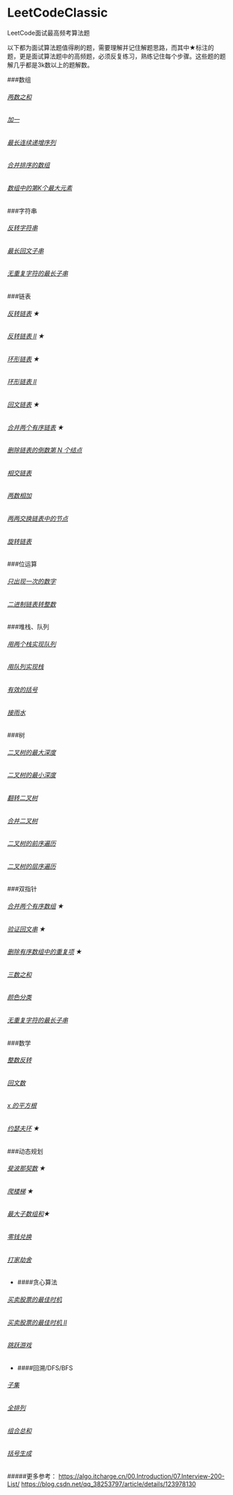 # LeetCodeClassic
LeetCode面试最高频考算法题

以下都为面试算法题值得刷的题，需要理解并记住解题思路，而其中★标注的题，更是面试算法题中的高频题，必须反复练习，熟练记住每个步骤。这些题的题解几乎都是3k数以上的题解数。

###数组
###### [两数之和](https://leetcode-cn.com/problems/two-sum/)  
###### [加一](https://leetcode-cn.com/problems/plus-one/)
###### [最长连续递增序列](https://leetcode-cn.com/problems/longest-continuous-increasing-subsequence/)
###### [合并排序的数组](https://leetcode.cn/problems/sorted-merge-lcci/)
###### [数组中的第K个最大元素](https://leetcode.cn/problems/kth-largest-element-in-an-array/)

###字符串
###### [反转字符串](https://leetcode-cn.com/problems/reverse-string/)
###### [最长回文子串](https://leetcode.cn/problems/longest-palindromic-substring/)
###### [无重复字符的最长子串](https://leetcode.cn/problems/longest-substring-without-repeating-characters/)

###链表
###### [反转链表](https://leetcode-cn.com/problems/reverse-linked-list/) ★
###### [反转链表 II](https://leetcode.cn/problems/reverse-linked-list-ii/) ★
###### [环形链表](https://leetcode-cn.com/problems/linked-list-cycle/) ★
###### [环形链表 II](https://leetcode.cn/problems/linked-list-cycle-ii/)
###### [回文链表](https://leetcode-cn.com/problems/palindrome-linked-list/) ★
###### [合并两个有序链表](https://leetcode-cn.com/problems/merge-two-sorted-lists/) ★
###### [删除链表的倒数第 N 个结点](https://leetcode.cn/problems/remove-nth-node-from-end-of-list/)
###### [相交链表](https://leetcode-cn.com/problems/intersection-of-two-linked-lists/)
###### [两数相加](https://leetcode.cn/problems/add-two-numbers/)
###### [两两交换链表中的节点](https://leetcode.cn/problems/swap-nodes-in-pairs/)
###### [旋转链表](https://leetcode.cn/problems/rotate-list/)


###位运算
###### [只出现一次的数字](https://leetcode-cn.com/problems/single-number/)
###### [二进制链表转整数](https://leetcode-cn.com/problems/convert-binary-number-in-a-linked-list-to-integer/)


###堆栈、队列
###### [用两个栈实现队列](https://leetcode-cn.com/problems/yong-liang-ge-zhan-shi-xian-dui-lie-lcof/)  
###### [用队列实现栈](https://leetcode.cn/problems/implement-stack-using-queues/)
###### [有效的括号](https://leetcode-cn.com/problems/valid-parentheses/)
###### [接雨水](https://leetcode.cn/problems/trapping-rain-water/)


###树
###### [二叉树的最大深度](https://leetcode-cn.com/problems/maximum-depth-of-binary-tree/)
###### [二叉树的最小深度](https://leetcode-cn.com/problems/minimum-depth-of-binary-tree/)
###### [翻转二叉树](https://leetcode-cn.com/problems/invert-binary-tree/)
###### [合并二叉树](https://leetcode-cn.com/problems/merge-two-binary-trees/)
###### [二叉树的前序遍历](https://leetcode-cn.com/problems/binary-tree-preorder-traversal/)
###### [二叉树的层序遍历](https://leetcode.cn/problems/binary-tree-level-order-traversal/)

###双指针
###### [合并两个有序数组](https://leetcode-cn.com/problems/merge-sorted-array/)  ★
###### [验证回文串](https://leetcode-cn.com/problems/valid-palindrome/) ★
###### [删除有序数组中的重复项](https://leetcode-cn.com/problems/remove-duplicates-from-sorted-array/)  ★
###### [三数之和](https://leetcode.cn/problems/3sum/)
###### [颜色分类](https://leetcode.cn/problems/sort-colors/)
###### [无重复字符的最长子串](https://leetcode.cn/problems/longest-substring-without-repeating-characters/)


###数学
###### [整数反转](https://leetcode-cn.com/problems/reverse-integer/)
###### [回文数](https://leetcode-cn.com/problems/palindrome-number/)
###### [x 的平方根](https://leetcode.cn/problems/sqrtx/)
###### [约瑟夫环](https://leetcode.cn/problems/yuan-quan-zhong-zui-hou-sheng-xia-de-shu-zi-lcof/) ★


###动态规划
###### [斐波那契数](https://leetcode-cn.com/problems/fibonacci-number/) ★
###### [爬楼梯](https://leetcode-cn.com/problems/climbing-stairs/) ★
###### [最大子数组和](https://leetcode.cn/problems/maximum-subarray/)★
###### [零钱兑换](https://leetcode.cn/problems/coin-change/)
###### [打家劫舍](https://leetcode.cn/problems/house-robber/)


- ####贪心算法
###### [买卖股票的最佳时机](https://leetcode-cn.com/problems/best-time-to-buy-and-sell-stock/)
###### [买卖股票的最佳时机 II](https://leetcode-cn.com/problems/best-time-to-buy-and-sell-stock-ii/)
###### [跳跃游戏](https://leetcode.cn/problems/jump-game/)


- ####回溯/DFS/BFS
###### [子集](https://leetcode.cn/problems/subsets/)
###### [全排列](https://leetcode.cn/problems/permutations/)
###### [组合总和](https://leetcode.cn/problems/combination-sum/)
###### [括号生成](https://leetcode.cn/problems/generate-parentheses/)

#####更多参考：
https://algo.itcharge.cn/00.Introduction/07.Interview-200-List/
https://blog.csdn.net/qq_38253797/article/details/123978130
